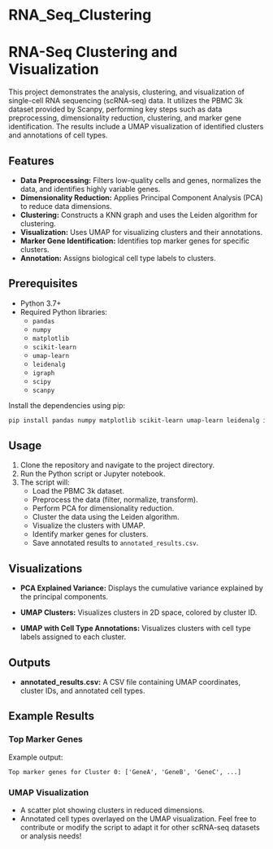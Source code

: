 # RNA_Seq_Clustering

# RNA-Seq Clustering and Visualization

This project demonstrates the analysis, clustering, and visualization of single-cell RNA sequencing (scRNA-seq) data. It utilizes the PBMC 3k dataset provided by Scanpy, performing key steps such as data preprocessing, dimensionality reduction, clustering, and marker gene identification. The results include a UMAP visualization of identified clusters and annotations of cell types.

## Features

- **Data Preprocessing:** Filters low-quality cells and genes, normalizes the data, and identifies highly variable genes.
- **Dimensionality Reduction:** Applies Principal Component Analysis (PCA) to reduce data dimensions.
- **Clustering:** Constructs a KNN graph and uses the Leiden algorithm for clustering.
- **Visualization:** Uses UMAP for visualizing clusters and their annotations.
- **Marker Gene Identification:** Identifies top marker genes for specific clusters.
- **Annotation:** Assigns biological cell type labels to clusters.

## Prerequisites

- Python 3.7+
- Required Python libraries:
  - `pandas`
  - `numpy`
  - `matplotlib`
  - `scikit-learn`
  - `umap-learn`
  - `leidenalg`
  - `igraph`
  - `scipy`
  - `scanpy`

Install the dependencies using pip:
```bash
pip install pandas numpy matplotlib scikit-learn umap-learn leidenalg igraph scipy scanpy
```

## Usage

1. Clone the repository and navigate to the project directory.
2. Run the Python script or Jupyter notebook.
3. The script will:
   - Load the PBMC 3k dataset.
   - Preprocess the data (filter, normalize, transform).
   - Perform PCA for dimensionality reduction.
   - Cluster the data using the Leiden algorithm.
   - Visualize the clusters with UMAP.
   - Identify marker genes for clusters.
   - Save annotated results to `annotated_results.csv`.

## Visualizations

- **PCA Explained Variance:**
  Displays the cumulative variance explained by the principal components.

- **UMAP Clusters:**
  Visualizes clusters in 2D space, colored by cluster ID.

- **UMAP with Cell Type Annotations:**
  Visualizes clusters with cell type labels assigned to each cluster.

## Outputs

- **annotated_results.csv:**
  A CSV file containing UMAP coordinates, cluster IDs, and annotated cell types.

## Example Results

### Top Marker Genes
Example output:
```
Top marker genes for Cluster 0: ['GeneA', 'GeneB', 'GeneC', ...]
```

### UMAP Visualization
- A scatter plot showing clusters in reduced dimensions.
- Annotated cell types overlayed on the UMAP visualization.
Feel free to contribute or modify the script to adapt it for other scRNA-seq datasets or analysis needs!
